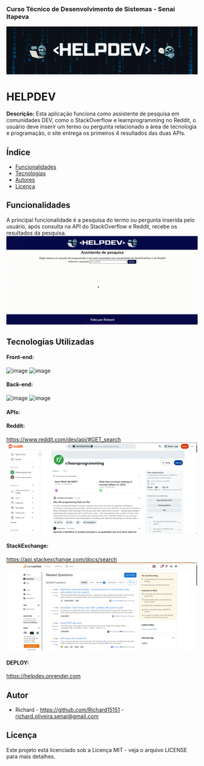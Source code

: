 
### Curso Técnico de Desenvolvimento de Sistemas - Senai Itapeva
![Imagem de capa](static/gif/helpdev.gif)
# HELPDEV
**Descrição:**
Esta aplicação funciona como assistente de pesquisa em comunidades DEV, como o StackOverflow e learnprogramming no Reddit, o usuário deve inserir um termo ou pergunta relacionado a área de tecnologia e programação, o site entrega os primeiros 4 resultados das duas APIs.
## Índice
* [Funcionalidades](#funcionalidades)
* [Tecnologias](#tecnologias-utilizadas)
* [Autores](#autor)
* [Licença](#licença)
## Funcionalidades
A principal funcionalidade é a pesquisa do termo ou pergunta inserida pelo usuário, após consulta na API do StackOverflow e Reddit, recebe os resultados da pesquisa.
![gif pesquisa](static/gif/pesquisando.gif)
## Tecnologias Utilizadas
#### Front-end:
![image](https://img.shields.io/badge/HTML5-E34F26?style=for-the-badge&logo=html5&logoColor=white)
![image](https://img.shields.io/badge/CSS3-1572B6?style=for-the-badge&logo=css3&logoColor=white)
#### Back-end:
![image](https://img.shields.io/badge/Python-FFD43B?style=for-the-badge&logo=python&logoColor=blue)
![image](https://img.shields.io/badge/Flask-000000?style=for-the-badge&logo=flask&logoColor=white)
#### APIs:
#### Reddit:
https://www.reddit.com/dev/api/#GET_search
![gif api reddit](static/img/learningprogramming.png)
#### StackExchange:
https://api.stackexchange.com/docs/search
![gif api stack](static/img/stack.png)
#### DEPLOY:
https://helpdev.onrender.com
## Autor
- Richard - https://github.com/Richard15151 - richard.oliveira.senai@gmail.com
## Licença
Este projeto está licenciado sob a Licença MIT - veja o arquivo LICENSE para mais detalhes.
